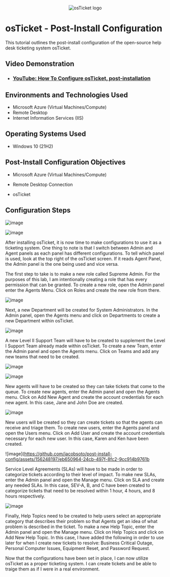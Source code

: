 <p align="center">
<img src="https://i.imgur.com/Clzj7Xs.png" alt="osTicket logo"/>
</p>

<h1>osTicket - Post-Install Configuration</h1>
This tutorial outlines the post-install configuration of the open-source help desk ticketing system osTicket.<br />


<h2>Video Demonstration</h2>

- ### [YouTube: How To Configure osTicket, post-installation](https://www.youtube.com)

<h2>Environments and Technologies Used</h2>

- Microsoft Azure (Virtual Machines/Compute)
- Remote Desktop
- Internet Information Services (IIS)

<h2>Operating Systems Used </h2>

- Windows 10</b> (21H2)

<h2>Post-Install Configuration Objectives</h2>

- Microsoft Azure (Virtual Machines/Compute)

- Remote Desktop Connection

- osTicket
 


<h2>Configuration Steps</h2>

![image](https://github.com/jacobsoto/post-install-config/assets/156248197/7f3adce9-2edc-49c4-b6f4-44d27d2b568c)


![image](https://github.com/jacobsoto/post-install-config/assets/156248197/bfc3740c-4501-4e99-a48e-c9bb6d05ff21)

 After installing osTicket, it is now time to make configurations to use it as a ticketing system. One thing to note is that I switch between Admin and Agent panels as each panel has different configurations. To tell which panel is used, look at the top right of the osTicket screen. If it reads Agent Panel, the Admin panel is the one being used and vice versa.

The first step to take is to make a new role called Supreme Admin. For the purposes of this lab, I am intentionally creating a role that has every permission that can be granted. To create a new role, open the Admin panel enter the Agents Menu. Click on Roles and create the new role from there.

![image](https://github.com/jacobsoto/post-install-config/assets/156248197/786c6dc1-9a2b-4bcc-ab88-364088f96d0b)

 Next, a new Department will be created for System Administrators. In the Admin panel, open the Agents menu and click on Departments to create a new Department within osTicket.

![image](https://github.com/jacobsoto/post-install-config/assets/156248197/11e9cf52-0803-4d13-af91-cd95dd1641ea)


A new Level II Support Team will have to be created to supplement the Level I Support Team already made within osTicket. To create a new Team, enter the Admin panel and open the Agents menu. Click on Teams and add any new teams that need to be created.

![image](https://github.com/jacobsoto/post-install-config/assets/156248197/aaf5cace-f5ac-44dd-b974-e1b0a5a59433)


![image](https://github.com/jacobsoto/post-install-config/assets/156248197/f62c9cc5-f7da-4a6a-9b73-8b9105cee857)


 New agents will have to be created so they can take tickets that come to the queue. To create new agents, enter the Admin panel and open the Agents menu. Click on Add New Agent and create the account credentials for each new agent. In this case, Jane and John Doe are created.

![image](https://github.com/jacobsoto/post-install-config/assets/156248197/0b1f209f-8f0b-4bcf-b875-36fc89b5ca8a)


 New users will be created so they can create tickets so that the agents can receive and triage them. To create new users, enter the Agents panel and open the Users menu. Click on Add User and create the account credentials necessary for each new user. In this case, Karen and Ken have been created.

![image](https://github.com/jacobsoto/post-install-config/assets/156248197/eb650964-24cb-497f-8fc2-9cc914b9761b

Service Level Agreements (SLAs) will have to be made in order to categorize tickets according to their level of impact. To make new SLAs, enter the Admin panel and open the Manage menu. Click on SLA and create any needed SLAs. In this case, SEV-A, B, and C have been created to categorize tickets that need to be resolved within 1 hour, 4 hours, and 8 hours respectively. 

![image](https://github.com/jacobsoto/post-install-config/assets/156248197/dad63ceb-a5ed-49fb-a8fa-ae24e98c8e54)

 Finally, Help Topics need to be created to help users select an appropriate category that describes their problem so that Agents get an idea of what problem is described in the ticket. To make a new Help Topic, enter the Admin panel and open the Manage menu. Click on Help Topics and click on Add New Help Topic. In this case, I have added the following in order to use later for when I create new tickets to resolve: Business Critical Outage, Personal Computer Issues, Equipment Reset, and Password Request.




Now that the configurations have been set in place, I can now utilize osTicket as a proper ticketing system. I can create tickets and be able to traige them as if I were in a real environment.
















 




